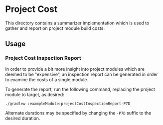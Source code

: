 # Project Cost

This directory contains a summarizer implementation which is used to gather and report on project
module build costs.

## Usage

### Project Cost Inspection Report

In order to provide a bit more insight into project modules which are deemed to be "expensive", an
inspection report can be generated in order to examine the costs of a single module.

To generate the report, run the following command, replacing the project module to target,
as desired:

```
./gradlew :exampleModule:projectCostInspectionReport-P7D
```

Alternate durations may be specified by changing the `-P7D` suffix to the desired duration.
